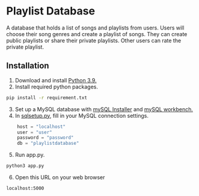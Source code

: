 # Playlist Database
A database that holds a list of songs and playlists from users.
Users will choose their song genres and create a playlist of songs.
They can create public playlists or share their private playlists.
Other users can rate the private playlist.

## Installation
1. Download and install [Python 3.9.](https://www.python.org/downloads/release/python-392/)
2. Install required python packages.
```bash
pip install -r requirement.txt
```
3. Set up a MySQL database with [mySQL Installer](https://dev.mysql.com/downloads/installer/)
   and [mySQL workbench.](https://dev.mysql.com/downloads/workbench/)
4. In [sqlsetup.py](https://github.com/Tooo/Playlist-Database/blob/main/sqlsetup.py), 
   fill in your MySQL connection settings.
```python
    host = "localhost"
    user = "user"
    password = "password"
    db = "playlistdatabase"
```
5. Run app.py.
```bash
python3 app.py
```
6. Open this URL on your web browser
```bash
localhost:5000
```
